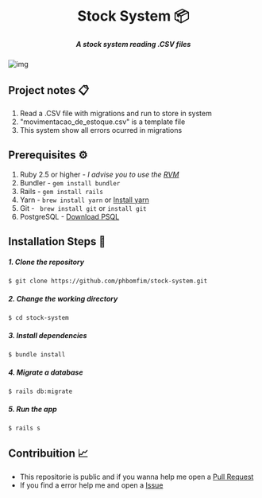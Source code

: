 # <div align="center">Stock System 📦</div>

##### <div align="center">A stock system reading .CSV files</div>

![img](https://i.imgur.com/mGmEGf0.png)

## Project notes 📋

1. Read a .CSV file with migrations and run to store in system
2. "movimentacao_de_estoque.csv" is a template file
3. This system show all errors ocurred in migrations

## Prerequisites ⚙️

1. Ruby 2.5 or higher - *I advise you to use the [RVM](https://rvm.io/)*
2. Bundler - ``` gem install bundler ```
3. Rails - ``` gem install rails ```
4. Yarn - ``` brew install yarn ``` or [Install yarn](https://yarnpkg.com/en/docs/install)
5. Git - ``` brew install git``` or ``` install git ```
6. PostgreSQL - [Download PSQL](https://www.postgresql.org/download/)


## Installation Steps 📌


##### 1. Clone the repository

```$ git clone https://github.com/phbomfim/stock-system.git  ```

##### 2. Change the working directory

```$ cd stock-system ```

##### 3. Install dependencies

```$ bundle install ```

##### 4. Migrate a database

```$ rails db:migrate ```

##### 5. Run the app

```$ rails s ```


## Contribuition 📈

- This repositorie is public and if you wanna help me open a [Pull Request](https://github.com/phbomfim/stock-system/pulls/)
- If you find a error help me and open a [Issue](https://github.com/phbomfim/stock-system/issues/)
